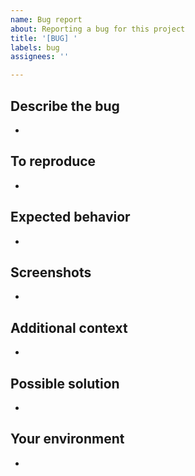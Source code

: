 ```yaml
---
name: Bug report
about: Reporting a bug for this project
title: '[BUG] '
labels: bug
assignees: ''

---
```


## Describe the bug
-

## To reproduce
-

## Expected behavior
-

## Screenshots
-

## Additional context
-

## Possible solution
-

## Your environment
-
